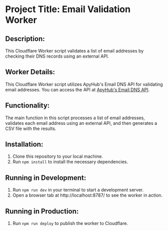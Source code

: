 # Project Title: Email Validation Worker

## Description:
This Cloudflare Worker script validates a list of email addresses by checking their DNS records using an external API.

## Worker Details:
This Cloudflare Worker script utilizes ApyHub's Email DNS API for validating email addresses. You can access the API at [ApyHub's Email DNS API](https://apyhub.com/utility/validator-dns-email).

## Functionality:
The main function in this script processes a list of email addresses, validates each email address using an external API, and then generates a CSV file with the results.

## Installation:
1. Clone this repository to your local machine.
2. Run `npm install` to install the necessary dependencies.

## Running in Development:
1. Run `npm run dev` in your terminal to start a development server.
2. Open a browser tab at http://localhost:8787/ to see the worker in action.

## Running in Production:
1. Run `npm run deploy` to publish the worker to Cloudflare.